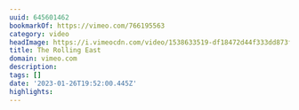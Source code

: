 ```yaml
---
uuid: 645601462
bookmarkOf: https://vimeo.com/766195563
category: video
headImage: https://i.vimeocdn.com/video/1538633519-df18472d44f333dd873fe6ab0660d5cebadc82e399ccd789e8e6ef69631c2be0-d_295x166
title: The Rolling East
domain: vimeo.com
description:
tags: []
date: '2023-01-26T19:52:00.445Z'
highlights:
---
```




